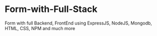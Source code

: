 # Form-with-Full-Stack
Form with full Backend, FrontEnd using ExpressJS, NodeJS, Mongodb, HTML, CSS, NPM and much more
